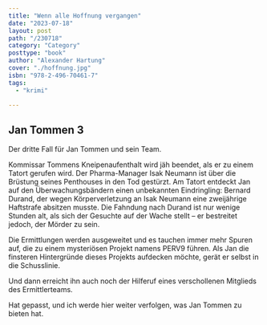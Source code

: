 ```yaml
---
title: "Wenn alle Hoffnung vergangen"
date: "2023-07-18"
layout: post
path: "/230718"
category: "Category"
posttype: "book"
author: "Alexander Hartung"
cover: "./hoffnung.jpg"
isbn: "978-2-496-70461-7"
tags:
  - "krimi"

---
```

## Jan Tommen 3

Der dritte Fall für Jan Tommen und sein Team.

Kommissar Tommens Kneipenaufenthalt wird jäh beendet, als er zu einem Tatort gerufen wird. Der Pharma-Manager Isak Neumann ist über die Brüstung seines Penthouses in den Tod gestürzt. Am Tatort entdeckt Jan auf den Überwachungsbändern einen unbekannten Eindringling: Bernard Durand, der wegen Körperverletzung an Isak Neumann eine zweijährige Haftstrafe absitzen musste. Die Fahndung nach Durand ist nur wenige Stunden alt, als sich der Gesuchte auf der Wache stellt – er bestreitet jedoch, der Mörder zu sein.

Die Ermittlungen werden ausgeweitet und es tauchen immer mehr Spuren auf, die zu einem mysteriösen Projekt namens PERV9 führen. Als Jan die finsteren Hintergründe dieses Projekts aufdecken möchte, gerät er selbst in die Schusslinie.

Und dann erreicht ihn auch noch der Hilferuf eines verschollenen Mitglieds des Ermittlerteams.

Hat gepasst, und ich werde hier weiter verfolgen, was Jan Tommen zu bieten hat.